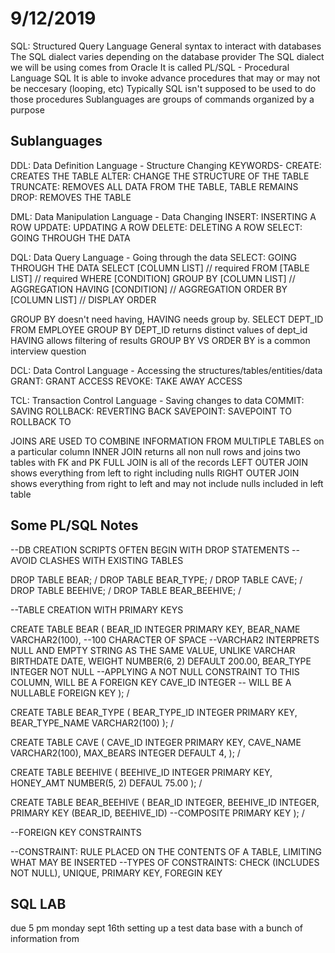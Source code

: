 # 9/12/2019

SQL: Structured Query Language
General syntax to interact with databases
The SQL dialect varies depending on the database provider
The SQL dialect we will be using comes from Oracle
It is called PL/SQL - Procedural Language SQL
It is able to invoke advance procedures that may or may not be neccesary (looping, etc)
Typically SQL isn't supposed to be used to do those procedures
Sublanguages are groups of commands organized by a purpose

## Sublanguages

DDL: Data Definition Language - Structure Changing
KEYWORDS-
CREATE: CREATES THE TABLE
ALTER: CHANGE THE STRUCTURE OF THE TABLE
TRUNCATE: REMOVES ALL DATA FROM THE TABLE, TABLE REMAINS
DROP: REMOVES THE TABLE

DML: Data Manipulation Language - Data Changing
INSERT: INSERTING A ROW
UPDATE: UPDATING A ROW
DELETE: DELETING A ROW
SELECT: GOING THROUGH THE DATA

DQL: Data Query Language - Going through the data
SELECT: GOING THROUGH THE DATA
SELECT [COLUMN LIST]    // required
FROM [TABLE LIST]       // required
WHERE [CONDITION]
GROUP BY [COLUMN LIST]  // AGGREGATION
HAVING [CONDITION]      // AGGREGATION
ORDER BY [COLUMN LIST]  // DISPLAY ORDER

GROUP BY doesn't need having, HAVING needs group by.
SELECT DEPT_ID FROM EMPLOYEE GROUP BY DEPT_ID
returns  distinct values of dept_id
HAVING allows filtering of results
GROUP BY VS ORDER BY is a common interview question

DCL: Data Control Language - Accessing the structures/tables/entities/data
GRANT: GRANT ACCESS
REVOKE: TAKE AWAY ACCESS

TCL: Transaction Control Language - Saving changes to data
COMMIT: SAVING
ROLLBACK: REVERTING BACK
SAVEPOINT: SAVEPOINT TO ROLLBACK TO

JOINS ARE USED TO COMBINE INFORMATION FROM MULTIPLE TABLES on a particular column
INNER JOIN returns all non null rows and joins two tables with FK and PK
FULL JOIN is all of the records
LEFT OUTER JOIN shows everything from left to right including nulls
RIGHT OUTER JOIN shows everything from right to left and may not include nulls included in left table

## Some PL/SQL Notes

--DB CREATION SCRIPTS OFTEN BEGIN WITH DROP STATEMENTS
--AVOID CLASHES WITH EXISTING TABLES

DROP TABLE BEAR;
/
DROP TABLE BEAR_TYPE;
/
DROP TABLE CAVE;
/
DROP TABLE BEEHIVE;
/
DROP TABLE BEAR_BEEHIVE;
/

--TABLE CREATION WITH PRIMARY KEYS

CREATE TABLE BEAR (
    BEAR_ID INTEGER PRIMARY KEY,
    BEAR_NAME VARCHAR2(100), --100 CHARACTER OF SPACE
    --VARCHAR2 INTERPRETS NULL AND EMPTY STRING AS THE SAME VALUE, UNLIKE VARCHAR
    BIRTHDATE DATE,
    WEIGHT NUMBER(6, 2) DEFAULT 200.00,
    BEAR_TYPE INTEGER NOT NULL --APPLYING A NOT NULL CONSTRAINT TO THIS COLUMN, WILL BE A FOREIGN KEY
    CAVE_ID INTEGER -- WILL BE A NULLABLE FOREIGN KEY
);
/

CREATE TABLE BEAR_TYPE (
    BEAR_TYPE_ID INTEGER PRIMARY KEY,
    BEAR_TYPE_NAME VARCHAR2(100)
);
/

CREATE TABLE CAVE (
    CAVE_ID INTEGER PRIMARY KEY,
    CAVE_NAME VARCHAR2(100),
    MAX_BEARS INTEGER DEFAULT 4,
);
/

CREATE TABLE BEEHIVE (
    BEEHIVE_ID INTEGER PRIMARY KEY,
    HONEY_AMT NUMBER(5, 2) DEFAUL 75.00
);
/

CREATE TABLE BEAR_BEEHIVE (
    BEAR_ID INTEGER,
    BEEHIVE_ID INTEGER,
    PRIMARY KEY (BEAR_ID, BEEHIVE_ID) --COMPOSITE PRIMARY KEY
);
/

--FOREIGN KEY CONSTRAINTS

--CONSTRAINT: RULE PLACED ON THE CONTENTS OF A TABLE, LIMITING WHAT MAY BE INSERTED
--TYPES OF CONSTRAINTS: CHECK (INCLUDES NOT NULL), UNIQUE, PRIMARY KEY, FOREGIN KEY

## SQL LAB

due 5 pm monday sept 16th
setting up a test data base with a bunch of information from

